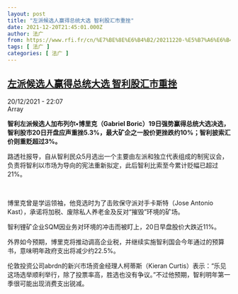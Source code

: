 ```yaml
---
layout: post
title: "左派候选人赢得总统大选 智利股汇市重挫"
date: 2021-12-20T21:45:01.000Z
author: 法广
from: https://www.rfi.fr/cn/%E7%BE%8E%E6%B4%B2/20211220-%E5%B7%A6%E6%B4%BE%E5%80%99%E9%80%89%E4%BA%BA%E8%B5%A2%E5%BE%97%E6%80%BB%E7%BB%9F%E5%A4%A7%E9%80%89-%E6%99%BA%E5%88%A9%E8%82%A1%E6%B1%87%E5%B8%82%E9%87%8D%E6%8C%AB
tags: [ 法广 ]
categories: [ 法广 ]
---
```

<!--1640036701000-->
[左派候选人赢得总统大选 智利股汇市重挫](https://www.rfi.fr/cn/%E7%BE%8E%E6%B4%B2/20211220-%E5%B7%A6%E6%B4%BE%E5%80%99%E9%80%89%E4%BA%BA%E8%B5%A2%E5%BE%97%E6%80%BB%E7%BB%9F%E5%A4%A7%E9%80%89-%E6%99%BA%E5%88%A9%E8%82%A1%E6%B1%87%E5%B8%82%E9%87%8D%E6%8C%AB)
------

<div>
<div>20/12/2021 - 22:07</div>Array<p><strong>                    智利左派候选人加布列尔•博里克（Gabriel Boric）19日强势赢得总统大选决选，智利股市20日开盘应声重挫5.3%，最大矿企之一股价更挫跌约10%；智利披索汇价则重贬超过3%。                </strong></p><div >                    <p>路透社报导，自从智利民众5月选出一个主要由左派和独立代表组成的制宪议会，负责将智利以市场为导向的宪法重新拟定，此后智利比索至今累计贬幅已超过21%。</p><p> </p><p>博里克曾是学运领袖，他竞选时为了击败保守派对手卡斯特（Jose Antonio Kast），承诺将加税、废除私人养老金及反对“摧毁”环境的矿场。</p><p>智利锂矿企业SQM因业务对环境的冲击而被盯上，20日早盘股价大跌近11%。</p><p>外界如今预期，博里克将推动调高企业税，并继续实施智利国会今年通过的预算书，意味明年政府支出将减少约22.5%。</p><p>伦敦投资公司abrdn的新兴市场资金经理人柯蒂斯（Kieran Curtis）表示：“乐见这场选举顺利举行，除了投票率高，胜选也没有争议。”不过他预期，智利明年第一季很可能出现消费支出锐减。</p>                                            <div data-selfpromo-newsletter>    </div>    <div data-selfpromo-app>    </div>                </div>
</div>
